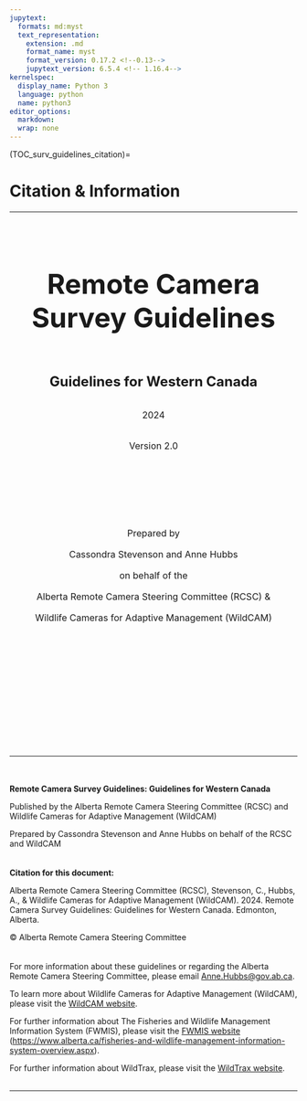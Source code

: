 ```yaml
---
jupytext:
  formats: md:myst
  text_representation:
    extension: .md
    format_name: myst
    format_version: 0.17.2 <!--0.13-->
    jupytext_version: 6.5.4 <!-- 1.16.4-->
kernelspec:
  display_name: Python 3
  language: python
  name: python3
editor_options: 
  markdown: 
  wrap: none
---
```

<style>
  .bd-main .bd-content .bd-article-container {
      max-width: 80%;  /* default is 60em */
    }
</style>
(TOC_surv_guidelines_citation)=
# Citation & Information

***
<br/><br/>
<br/><br/>
<center>

<font size="7">**Remote Camera Survey Guidelines**</font>\
<br/><br/>
<br/><br/>
<font size="5">**Guidelines for Western Canada**</font>\
\
\
<font size="3">2024</font>\
\
\
<font size="3">Version 2.0</font>

\
\
\
\
\
\
\
<font size="3">Prepared by</font>\
\
<font size="3">Cassondra Stevenson and Anne Hubbs</font>\
\
<font size="3">on behalf of the</font>\
\
<font size="3">Alberta Remote Camera Steering Committee (RCSC) &</font>\
\
<font size="3">Wildlife Cameras for Adaptive Management (WildCAM)</center></font>\
\
\
\
\
\
\
\
\
\
<br/><br/>
***
<br/><br/>
**Remote Camera Survey Guidelines: Guidelines for Western Canada**

Published by the Alberta Remote Camera Steering Committee (RCSC) and Wildlife Cameras for Adaptive Management (WildCAM)

Prepared by Cassondra Stevenson and Anne Hubbs on behalf of the RCSC and WildCAM\
\
\
**Citation for this document:**

Alberta Remote Camera Steering Committee (RCSC), Stevenson, C., Hubbs, A., & Wildlife Cameras for Adaptive Management (WildCAM). 2024. Remote Camera Survey Guidelines: Guidelines for Western Canada. Edmonton, Alberta.

© Alberta Remote Camera Steering Committee\
\
\
For more information about these guidelines or regarding the Alberta Remote Camera Steering Committee, please email [Anne.Hubbs@gov.ab.ca](mailto:Anne.Hubbs@gov.ab.ca).

To learn more about Wildlife Cameras for Adaptive Management (WildCAM), please visit the [WildCAM website](<https://wildcams.ca/>).

For further information about The Fisheries and Wildlife Management Information System (FWMIS), please visit the [FWMIS website](https://www.alberta.ca/fisheries-and-wildlife-management-information-system-overview.aspx) (https://www.alberta.ca/fisheries-and-wildlife-management-information-system-overview.aspx).

For further information about WildTrax, please visit the [WildTrax website](<http://www.wildtrax.ca/>).
<br/><br/>
***
